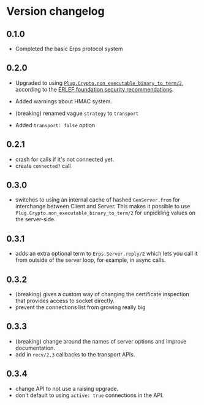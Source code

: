 # Version changelog

## 0.1.0

- Completed the basic Erps protocol system

## 0.2.0

- Upgraded to using [`Plug.Crypto.non_executable_binary_to_term/2`](https://hexdocs.pm/plug_crypto/Plug.Crypto.html#non_executable_binary_to_term/2), according to the [ERLEF foundation security recommendations](https://erlef.github.io/security-wg/secure_coding_and_deployment_hardening/serialisation).

- Added warnings about HMAC system.
- (breaking) renamed vague `strategy` to `transport`
- Added `transport: false` option

## 0.2.1

- crash for calls if it's not connected yet.
- create `connected?` call

## 0.3.0

- switches to using an internal cache of hashed `GenServer.from` for
  interchange between Client and Server.  This makes it possible to use
  `Plug.Crypto.non_executable_binary_to_term/2` for unpickling values
  on the server-side.

## 0.3.1

- adds an extra optional term to `Erps.Server.reply/2` which lets you
  call it from outside of the server loop, for example, in async calls.

## 0.3.2

- (breaking) gives a custom way of changing the certificate inspection that
  provides access to socket directly.
- prevent the connections list from growing really big

## 0.3.3

- (breaking) change around the names of server options and improve documentation.
- add in `recv/2,3` callbacks to the transport APIs.

## 0.3.4

- change API to not use a raising upgrade.
- don't default to using `active: true` connections in the API.
